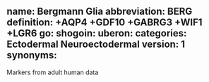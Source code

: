 name: Bergmann Glia
abbreviation: BERG
definition: +AQP4 +GDF10 +GABRG3 +WIF1 +LGR6
go:
shogoin: 
uberon:
categories: Ectodermal Neuroectodermal
version: 1
synonyms:
---

Markers from adult human data